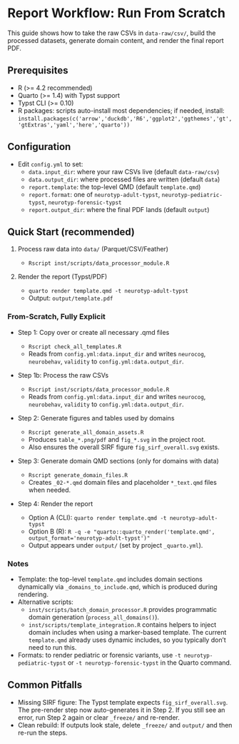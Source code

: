 # Report Workflow: Run From Scratch

This guide shows how to take the raw CSVs in `data-raw/csv/`, build the processed datasets, generate domain content, and render the final report PDF.

## Prerequisites
- R (>= 4.2 recommended)
- Quarto (>= 1.4) with Typst support
- Typst CLI (>= 0.10)
- R packages: scripts auto-install most dependencies; if needed, install: `install.packages(c('arrow','duckdb','R6','ggplot2','ggthemes','gt','gtExtras','yaml','here','quarto'))`

## Configuration
- Edit `config.yml` to set:
  - `data.input_dir`: where your raw CSVs live (default `data-raw/csv`)
  - `data.output_dir`: where processed files are written (default `data`)
  - `report.template`: the top-level QMD (default `template.qmd`)
  - `report.format`: one of `neurotyp-adult-typst`, `neurotyp-pediatric-typst`, `neurotyp-forensic-typst`
  - `report.output_dir`: where the final PDF lands (default `output`)

## Quick Start (recommended)
1) Process raw data into `data/` (Parquet/CSV/Feather)
   - `Rscript inst/scripts/data_processor_module.R`

2) Render the report (Typst/PDF)
   - `quarto render template.qmd -t neurotyp-adult-typst`
   - Output: `output/template.pdf`

### From-Scratch, Fully Explicit
- Step 1: Copy over or create all necessary .qmd files
  - `Rscript check_all_templates.R`
  - Reads from `config.yml:data.input_dir` and writes `neurocog`, `neurobehav`, `validity` to `config.yml:data.output_dir`.

- Step 1b: Process the raw CSVs
  - `Rscript inst/scripts/data_processor_module.R`
  - Reads from `config.yml:data.input_dir` and writes `neurocog`, `neurobehav`, `validity` to `config.yml:data.output_dir`.

- Step 2: Generate figures and tables used by domains
  - `Rscript generate_all_domain_assets.R`
  - Produces `table_*.png/pdf` and `fig_*.svg` in the project root.
  - Also ensures the overall SIRF figure `fig_sirf_overall.svg` exists.

- Step 3: Generate domain QMD sections (only for domains with data)
  - `Rscript generate_domain_files.R`
  - Creates `_02-*.qmd` domain files and placeholder `*_text.qmd` files when needed.

- Step 4: Render the report
  - Option A (CLI): `quarto render template.qmd -t neurotyp-adult-typst`
  - Option B (R): `R -q -e "quarto::quarto_render('template.qmd', output_format='neurotyp-adult-typst')"`
  - Output appears under `output/` (set by project `_quarto.yml`).

### Notes
- Template: the top-level `template.qmd` includes domain sections dynamically via `_domains_to_include.qmd`, which is produced during rendering.
- Alternative scripts:
  - `inst/scripts/batch_domain_processor.R` provides programmatic domain generation (`process_all_domains()`).
  - `inst/scripts/template_integration.R` contains helpers to inject domain includes when using a marker-based template. The current `template.qmd` already uses dynamic includes, so you typically don’t need to run this.
- Formats: to render pediatric or forensic variants, use `-t neurotyp-pediatric-typst` or `-t neurotyp-forensic-typst` in the Quarto command.

## Common Pitfalls
- Missing SIRF figure: The Typst template expects `fig_sirf_overall.svg`. The pre-render step now auto-generates it in Step 2. If you still see an error, run Step 2 again or clear `_freeze/` and re-render.
- Clean rebuild: If outputs look stale, delete `_freeze/` and `output/` and then re-run the steps.

